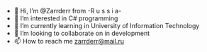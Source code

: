 - 👋 Hi, I’m @Zarrderr from -R u s s i a-
- 👀 I’m interested in C# programming
- 🌱 I’m currently learning in University of Information Technology 
- 💞️ I’m looking to collaborate on in development
- 📫 How to reach me zarrderr@mail.ru

<!---
Zarrderr/Zarrderr Hello everyone from snowy Russia
--->
